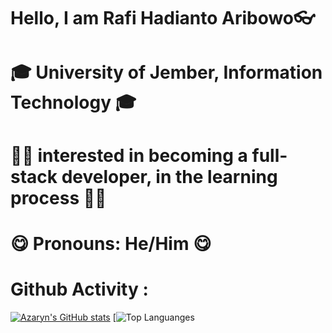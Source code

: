 
# Hello, I am Rafi Hadianto Aribowo</a>👓<br>
# 🎓 University of Jember, Information Technology 🎓<br>
# 🧑‍💻 interested in becoming a full-stack developer, in the learning process 🧑‍💻 <br>
# 😋 Pronouns: He/Him 😋<br>


  # Github Activity :
[![Azaryn's GitHub stats](https://github-readme-stats.vercel.app/api?username=Azaryn)](https://github.com/Azaryn/github-readme-stats&show_icons=true)
[![Top Languanges](https://github-readme-stats.vercel.app/api/top-langs/?username=Azaryn&layout=compact)



